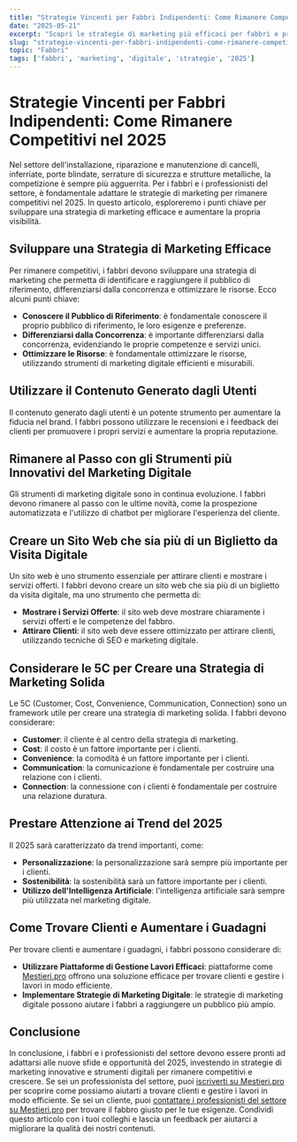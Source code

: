 ```yaml
---
title: "Strategie Vincenti per Fabbri Indipendenti: Come Rimanere Competitivi nel 2025"
date: "2025-05-21"
excerpt: "Scopri le strategie di marketing più efficaci per fabbri e professionisti del settore di installazione, riparazione e manutenzione di cancelli, inferriate, porte blindate, serrature di sicurezza e strutture metalliche per rimanere competitivi nel 2025."
slug: "strategie-vincenti-per-fabbri-indipendenti-come-rimanere-competitivi-nel-2025"
topic: "Fabbri"
tags: ['fabbri', 'marketing', 'digitale', 'strategie', '2025']
---
```

# Strategie Vincenti per Fabbri Indipendenti: Come Rimanere Competitivi nel 2025

Nel settore dell'installazione, riparazione e manutenzione di cancelli, inferriate, porte blindate, serrature di sicurezza e strutture metalliche, la competizione è sempre più agguerrita. Per i fabbri e i professionisti del settore, è fondamentale adattare le strategie di marketing per rimanere competitivi nel 2025. In questo articolo, esploreremo i punti chiave per sviluppare una strategia di marketing efficace e aumentare la propria visibilità.

## Sviluppare una Strategia di Marketing Efficace

Per rimanere competitivi, i fabbri devono sviluppare una strategia di marketing che permetta di identificare e raggiungere il pubblico di riferimento, differenziarsi dalla concorrenza e ottimizzare le risorse. Ecco alcuni punti chiave:

* **Conoscere il Pubblico di Riferimento**: è fondamentale conoscere il proprio pubblico di riferimento, le loro esigenze e preferenze.
* **Differenziarsi dalla Concorrenza**: è importante differenziarsi dalla concorrenza, evidenziando le proprie competenze e servizi unici.
* **Ottimizzare le Risorse**: è fondamentale ottimizzare le risorse, utilizzando strumenti di marketing digitale efficienti e misurabili.

## Utilizzare il Contenuto Generato dagli Utenti

Il contenuto generato dagli utenti è un potente strumento per aumentare la fiducia nel brand. I fabbri possono utilizzare le recensioni e i feedback dei clienti per promuovere i propri servizi e aumentare la propria reputazione.

## Rimanere al Passo con gli Strumenti più Innovativi del Marketing Digitale

Gli strumenti di marketing digitale sono in continua evoluzione. I fabbri devono rimanere al passo con le ultime novità, come la prospezione automatizzata e l'utilizzo di chatbot per migliorare l'esperienza del cliente.

## Creare un Sito Web che sia più di un Biglietto da Visita Digitale

Un sito web è uno strumento essenziale per attirare clienti e mostrare i servizi offerti. I fabbri devono creare un sito web che sia più di un biglietto da visita digitale, ma uno strumento che permetta di:

* **Mostrare i Servizi Offerte**: il sito web deve mostrare chiaramente i servizi offerti e le competenze del fabbro.
* **Attirare Clienti**: il sito web deve essere ottimizzato per attirare clienti, utilizzando tecniche di SEO e marketing digitale.

## Considerare le 5C per Creare una Strategia di Marketing Solida

Le 5C (Customer, Cost, Convenience, Communication, Connection) sono un framework utile per creare una strategia di marketing solida. I fabbri devono considerare:

* **Customer**: il cliente è al centro della strategia di marketing.
* **Cost**: il costo è un fattore importante per i clienti.
* **Convenience**: la comodità è un fattore importante per i clienti.
* **Communication**: la comunicazione è fondamentale per costruire una relazione con i clienti.
* **Connection**: la connessione con i clienti è fondamentale per costruire una relazione duratura.

## Prestare Attenzione ai Trend del 2025

Il 2025 sarà caratterizzato da trend importanti, come:

* **Personalizzazione**: la personalizzazione sarà sempre più importante per i clienti.
* **Sostenibilità**: la sostenibilità sarà un fattore importante per i clienti.
* **Utilizzo dell'Intelligenza Artificiale**: l'intelligenza artificiale sarà sempre più utilizzata nel marketing digitale.

## Come Trovare Clienti e Aumentare i Guadagni

Per trovare clienti e aumentare i guadagni, i fabbri possono considerare di:

* **Utilizzare Piattaforme di Gestione Lavori Efficaci**: piattaforme come [Mestieri.pro](https://mestieri.pro) offrono una soluzione efficace per trovare clienti e gestire i lavori in modo efficiente.
* **Implementare Strategie di Marketing Digitale**: le strategie di marketing digitale possono aiutare i fabbri a raggiungere un pubblico più ampio.

## Conclusione

In conclusione, i fabbri e i professionisti del settore devono essere pronti ad adattarsi alle nuove sfide e opportunità del 2025, investendo in strategie di marketing innovative e strumenti digitali per rimanere competitivi e crescere. Se sei un professionista del settore, puoi [iscriverti su Mestieri.pro](https://mestieri.pro/info) per scoprire come possiamo aiutarti a trovare clienti e gestire i lavori in modo efficiente. Se sei un cliente, puoi [contattare i professionisti del settore su Mestieri.pro](https://mestieri.pro) per trovare il fabbro giusto per le tue esigenze. Condividi questo articolo con i tuoi colleghi e lascia un feedback per aiutarci a migliorare la qualità dei nostri contenuti.